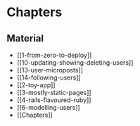 # Chapters

## Material

- [[1-from-zero-to-deploy]]
- [[10-updating-showing-deleting-users]]
- [[13-user-microposts]]
- [[14-following-users]]
- [[2-toy-app]]
- [[3-mostly-static-pages]]
- [[4-rails-flavoured-ruby]]
- [[6-modelling-users]]
- [[Chapters]]

